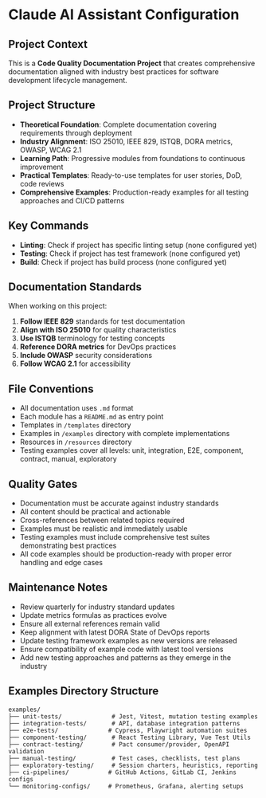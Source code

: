 # Claude AI Assistant Configuration

## Project Context
This is a **Code Quality Documentation Project** that creates comprehensive documentation aligned with industry best practices for software development lifecycle management.

## Project Structure
- **Theoretical Foundation**: Complete documentation covering requirements through deployment
- **Industry Alignment**: ISO 25010, IEEE 829, ISTQB, DORA metrics, OWASP, WCAG 2.1
- **Learning Path**: Progressive modules from foundations to continuous improvement
- **Practical Templates**: Ready-to-use templates for user stories, DoD, code reviews
- **Comprehensive Examples**: Production-ready examples for all testing approaches and CI/CD patterns

## Key Commands
- **Linting**: Check if project has specific linting setup (none configured yet)
- **Testing**: Check if project has test framework (none configured yet)
- **Build**: Check if project has build process (none configured yet)

## Documentation Standards
When working on this project:

1. **Follow IEEE 829** standards for test documentation
2. **Align with ISO 25010** for quality characteristics
3. **Use ISTQB** terminology for testing concepts
4. **Reference DORA metrics** for DevOps practices
5. **Include OWASP** security considerations
6. **Follow WCAG 2.1** for accessibility

## File Conventions
- All documentation uses `.md` format
- Each module has a `README.md` as entry point
- Templates in `/templates` directory
- Examples in `/examples` directory with complete implementations
- Resources in `/resources` directory
- Testing examples cover all levels: unit, integration, E2E, component, contract, manual, exploratory

## Quality Gates
- Documentation must be accurate against industry standards
- All content should be practical and actionable
- Cross-references between related topics required
- Examples must be realistic and immediately usable
- Testing examples must include comprehensive test suites demonstrating best practices
- All code examples should be production-ready with proper error handling and edge cases

## Maintenance Notes
- Review quarterly for industry standard updates
- Update metrics formulas as practices evolve
- Ensure all external references remain valid
- Keep alignment with latest DORA State of DevOps reports
- Update testing framework examples as new versions are released
- Ensure compatibility of example code with latest tool versions
- Add new testing approaches and patterns as they emerge in the industry

## Examples Directory Structure
```
examples/
├── unit-tests/              # Jest, Vitest, mutation testing examples
├── integration-tests/       # API, database integration patterns
├── e2e-tests/              # Cypress, Playwright automation suites
├── component-testing/       # React Testing Library, Vue Test Utils
├── contract-testing/        # Pact consumer/provider, OpenAPI validation
├── manual-testing/          # Test cases, checklists, test plans
├── exploratory-testing/     # Session charters, heuristics, reporting
├── ci-pipelines/           # GitHub Actions, GitLab CI, Jenkins configs
└── monitoring-configs/     # Prometheus, Grafana, alerting setups
```
